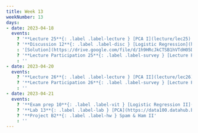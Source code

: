 ```yaml
---
title: Week 13
weekNumber: 13
days:
- date: 2023-04-18
  events:
    ? '**Lecture 25**{: .label .label-lecture } [PCA I](lecture/lec25)'
    ? '**Discussion 12**{: .label .label-disc } [Logistic Regression](https://drive.google.com/file/d/1VQ4R-jgvzWOmoQYScBnoR-DbpXlVIHFz/view?usp=sharing)' 
    : '[Solution](https://drive.google.com/file/d/1h9HRcJkCTSB1hVTdH05DBt3jA9-fz9h1/view?usp=sharing)'
    ? '**Lecture Participation 25**{: .label .label-survey } [Lecture Participation 25](https://app.sli.do/event/byycxcVGbDTdBNZLxFqSDB/embed/polls/c957d4a6-de32-4311-bdb2-321fb6adc73b)'
    : ''
- date: 2023-04-20
  events:
    ? '**Lecture 26**{: .label .label-lecture } [PCA II](lecture/lec26)'
    ? '**Lecture Participation 26**{: .label .label-survey } [Lecture Participation 26](https://app.sli.do/event/1ApfrJ86B4e4Nh4nd1Yawf/embed/polls/de98e3aa-e188-4127-956b-24ece1988aec)'
    : ''
- date: 2023-04-21
  events:
    ? '**Exam prep 10**{: .label .label-vit } [Logistic Regression II](https://drive.google.com/file/d/1MlaberSFOBwnjaBzdDRCaJDVMMcnYZAo/view?usp=sharing)'
    ? '**Lab 13**{: .label .label-lab } [PCA](https://data100.datahub.berkeley.edu/hub/user-redirect/git-pull?repo=https%3A%2F%2Fgithub.com%2FDS-100%2Fsp23&branch=main&urlpath=lab%2Ftree%2Fsp23%2Flab%2Flab13%2Flab13.ipynb) (due April 25)'
    ? '**Project B2**{: .label .label-hw } Spam & Ham II'
    : ''
---
```

